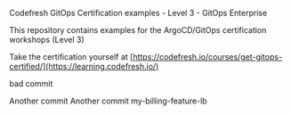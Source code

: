 Codefresh GitOps Certification examples - Level 3 - GitOps Enterprise

This repository contains examples for the ArgoCD/GitOps certification workshops (Level 3)

Take the certification yourself at [https://codefresh.io/courses/get-gitops-certified/](https://learning.codefresh.io/)

bad commit

Another commit Another commit my-billing-feature-lb
